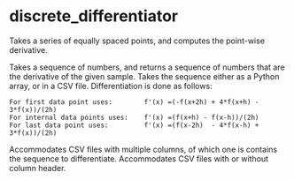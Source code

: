 # discrete_differentiator
Takes a series of equally spaced points, and computes the point-wise derivative.

Takes a sequence of numbers, and returns a sequence of numbers 
that are the derivative of the given sample. Takes the sequence
either as a Python array, or in a CSV file. Differentiation is
done as follows:

	For first data point uses:        f'(x) =(-f(x+2h) + 4*f(x+h) - 3*f(x))/(2h)
	For internal data points uses:    f'(x) =(f(x+h) - f(x-h))/(2h)
	For last data point uses:         f'(x) =(f(x-2h)  - 4*f(x-h) + 3*f(x))/(2h)

Accommodates CSV files with multiple columns, of which one is
contains the sequence to differentiate. Accommodates CSV files
with or without column header.


